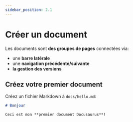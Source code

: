 ```yaml
---
sidebar_position: 2.1
---
```


# Créer un document

Les documents sont **des groupes de pages** connectées via:

- une **barre latérale**
- une **navigation précédente/suivante**
- **la gestion des versions**

## Créez votre premier document

Créez un fichier Markdown à `docs/hello.md`:

```md title="docs/hello.md"
# Bonjour

Ceci est mon **premier document Docusaurus**!
```